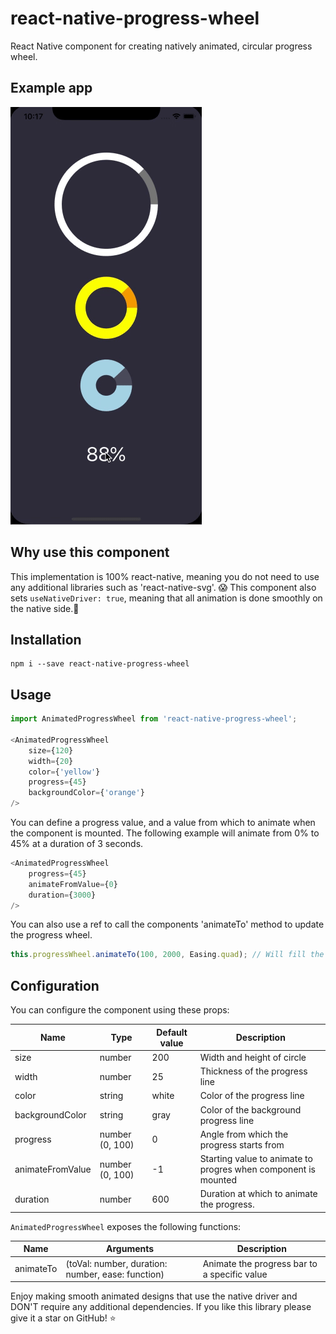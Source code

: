 # react-native-progress-wheel

React Native component for creating natively animated, circular progress wheel.

## Example app

![image](preview.gif)

## Why use this component

This implementation is 100% react-native, meaning you do not need to use any additional libraries such as 'react-native-svg'. 😱
This component also sets `useNativeDriver: true`, meaning that all animation is done smoothly on the native side.💖

## Installation

    npm i --save react-native-progress-wheel

## Usage
```js
import AnimatedProgressWheel from 'react-native-progress-wheel';

<AnimatedProgressWheel 
    size={120} 
    width={20} 
    color={'yellow'}
    progress={45}
    backgroundColor={'orange'}
/>
```

You can define a progress value, and a value from which to animate when the component is mounted.
The following example will animate from 0% to 45% at a duration of 3 seconds.

```js
<AnimatedProgressWheel
    progress={45}
    animateFromValue={0}
    duration={3000}
/>
```

You can also use a ref to call the components 'animateTo' method to update the progress wheel.

```js
this.progressWheel.animateTo(100, 2000, Easing.quad); // Will fill the progress bar linearly in 2 seconds
```

## Configuration

You can configure the component using these props:

Name             | Type                   | Default value           | Description
-----------------|------------------------|-------------------------|--------------
size             | number                 | 200                     | Width and height of circle
width            | number                 | 25                      | Thickness of the progress line
color            | string                 | white                   | Color of the progress line
backgroundColor  | string                 | gray                    | Color of the background progress line
progress         | number (0, 100)        | 0                       | Angle from which the progress starts from
animateFromValue | number (0, 100)        | -1                      | Starting value to animate to progres when component is mounted
duration         | number                 | 600                     | Duration at which to animate the progress.


`AnimatedProgressWheel` exposes the following functions:

Name        | Arguments                                                           | Description
------------|-----------                                                          |----------------
animateTo   | (toVal: number, duration: number, ease: function)                   | Animate the progress bar to a specific value


Enjoy making smooth animated designs that use the native driver and DON'T require any additional dependencies.
If you like this library please give it a star on GitHub! ⭐️
